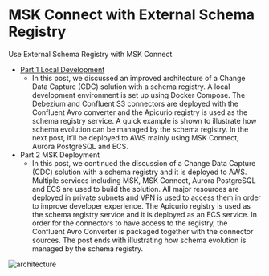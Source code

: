 # MSK Connect with External Schema Registry

Use External Schema Registry with MSK Connect

- [Part 1 Local Development](https://cevo.com.au/post/external-schema-registry-part-1/)
  - In this post, we discussed an improved architecture of a Change Data Capture (CDC) solution with a schema registry. A local development environment is set up using Docker Compose. The Debezium and Confluent S3 connectors are deployed with the Confluent Avro converter and the Apicurio registry is used as the schema registry service. A quick example is shown to illustrate how schema evolution can be managed by the schema registry. In the next post, it’ll be deployed to AWS mainly using MSK Connect, Aurora PostgreSQL and ECS.
- Part 2 MSK Deployment
  - In this post, we continued the discussion of a Change Data Capture (CDC) solution with a schema registry and it is deployed to AWS. Multiple services including MSK, MSK Connect, Aurora PostgreSQL and ECS are used to build the solution. All major resources are deployed in private subnets and VPN is used to access them in order to improve developer experience. The Apicurio registry is used as the schema registry service and it is deployed as an ECS service. In order for the connectors to have access to the registry, the Confluent Avro Converter is packaged together with the connector sources. The post ends with illustrating how schema evolution is managed by the schema registry.

![architecture](https://cevo.com.au/wp-content/uploads/2022/02/architecture-2.png)

